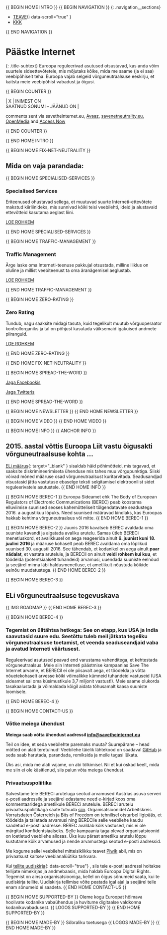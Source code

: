 {{ BEGIN HOME INTRO }}
{{ BEGIN NAVIGATION }}
{: .navigation__sections}
- [TEAVE](#info){: data-scroll="true" }
- [KKK](faq)

{{ END NAVIGATION }}

# Päästke Internet

{: .title-subtext}
Euroopa reguleerivad asutused otsustavad, kas anda võim suurtele sideettevõtetele, mis mõjutaks kõike, mida me saame (ja ei saa) veebipõhiselt teha. Euroopa vajab selgeid võrguneutraalsuse eeskirju, et kaitsta meie veebipõhist vabadust ja õigusi.

{{ BEGIN COUNTER }}

| X | INIMEST ON <br> SAATNUD SÕNUMI – JÄÄNUD ON |

comments sent via savetheinternet.eu, [Avaaz](https://secure.avaaz.org/en/save_the_internet_eu_loc_2016/), [savenetneutrality.eu](https://actionnetwork.org/petitions/save-eu-net-neutrality), [OpenMedia](https://act.openmedia.org/TollBooth/) and [Access Now](https://act.accessnow.org/ea-action/action?ea.client.id=1921&ea.campaign.id=51950)

{{ END COUNTER }}

{{ END HOME INTRO }}

{{ BEGIN HOME FIX-NET-NEUTRALITY }}

## Mida on vaja parandada:

{{ BEGIN HOME SPECIALISED-SERVICES }}

### Specialised Services

Eriteenused ohustavad sellega, et muutuvad suurte Interneti-ettevõtete makstud kiirliinideks, mis sunnivad kõiki teisi veebilehti, ideid ja alustavaid ettevõtteid kasutama aeglast liini.

[LOE ROHKEM](faq/#what-are-specialised-services)

{{ END HOME SPECIALISED-SERVICES }}

{{ BEGIN HOME TRAFFIC-MANAGEMENT }}

### Traffic Management

Ärge laske oma Interneti-teenuse pakkujal otsustada, milline liiklus on oluline ja millist veebiteenust ta oma äranägemisel aeglustab.

[LOE ROHKEM](faq/#what-is-traffic-management)

{{ END HOME TRAFFIC-MANAGEMENT }}

{{ BEGIN HOME ZERO-RATING }}

### Zero Rating

Tundub, nagu saaksite midagi tasuta, kuid tegelikult muutub võrguoperaator kontrollorganiks ja tal on põhjust kasutada väiksemaid igakuised andmete piiranguid.

[LOE ROHKEM](faq/#what-is-zero-rating)

{{ END HOME ZERO-RATING }}

{{ END HOME FIX-NET-NEUTRALITY }}

{{ BEGIN HOME SPREAD-THE-WORD }}

[Jaga Facebookis](http://www.facebook.com/sharer.php?u=https://savetheinternet.eu/et/)

[Jaga Twitteris](https://twitter.com/intent/tweet?text=Help%20save%20the%20internet.%20Tell%20your%20regulator%20to%20safeguard%20net%20neutrality.%20http%3A%2F%2Fwww.savetheinternet.eu%2F%20%23SaveTheInternet)

{{ END HOME SPREAD-THE-WORD }}

{{ BEGIN HOME NEWSLETTER }}
{{ END HOME NEWSLETTER }}

{{ BEGIN HOME VIDEO }}
{{ END HOME VIDEO }}

{{ BEGIN HOME INFO }}
{{ ANCHOR INFO }}
## 2015. aastal võttis Euroopa Liit vastu õigusakti võrguneutraalsuse kohta …

[ELi määrus](http://eur-lex.europa.eu/legal-content/EN/TXT/?uri=CELEX:32015R2120){: target="_blank" } sisaldab häid põhimõtteid, mis tagavad, et saaksite diskrimineerimiseta ühenduse mis tahes muu võrgupunktiga. Siiski võivad mõned määruse osad võrguneutraalsust kuritarvitada. Seadusandjad otsustasid jätta vastutuse ebaselge teksti selgitamisel elektroonilist sidet reguleerivatele asutustele.
{{ END HOME INFO }}


{{ BEGIN HOME BEREC-1 }}
Euroopa Sideamet ehk The Body of European Regulators of Electronic Communications (BEREC) peab koostama elluviimise suunised seoses kahemõtteliselt tõlgendatavate seadustega 2016. a augustikuu lõpuks. Need suunised määravad kindlaks, kas Euroopas hakkab kehtima võrguneutraalsus või mitte.
{{ END HOME BEREC-1 }}

{{ BEGIN HOME BEREC-2 }}
Juunis 2016 kavatseb BEREC avaldada oma suuniste kavandi ja algatada avaliku arutelu. Samas ütleb BERECi menetluskord, et avalikkusel on aega reageerida ainult __6. juunist kuni 18. juulini 2016__ ja määruse kohaselt peab BEREC avaldama oma lõplikud suunised 30. augustil 2016. See tähendab, et kodanikel on aega ainult __paar nädalat__, et vastata arutelule, ja BERECil on ainult __veidi rohkem kui kuu__, et töödelda (potentsiaalselt tuhandeid) arvamusi, uuendada suuniste eelnõud ja seejärel minna läbi haldusmenetluse, et ametlikult nõustuda kõikide eelnõu muudatustega.
{{ END HOME BEREC-2 }}

{{ BEGIN HOME BEREC-3 }}
## ELi võrguneutraalsuse tegevuskava
{{ IMG ROADMAP }}
{{ END HOME BEREC-3 }}

{{ BEGIN HOME BEREC-4 }}
### __Tegemist on ülitähtsa hetkega: See on etapp, kus USA ja India saavutasid suure edu. Seetõttu tuleb meil jätkata tegeliku võrguneutraalsuse toetamist, et veenda seaduseandjaid vaba ja avatud Interneti väärtusest.__

Reguleerivad asutused peavad end varustama vahenditega, et kehtestada võrguneutraalsus. Meie siin Interneti päästmise kampaanias Save The Internet arvame, et BERECil ei ole piisavalt aega, et töödelda ja võtta nõuetekohaselt arvesse kõiki võimalikke kümneid tuhandeid vastuseid (USA sideamet sai oma küsimustikule 3,7 miljonit vastust!). Meie saame olukorda tasakaalustada ja võimaldada kõigil aidata tõhusamalt kaasa suuniste loomisele.

{{ END HOME BEREC-4 }}

{{ BEGIN HOME CONTACT-US }}
### Võtke meiega ühendust

__Meiega saab võtta ühendust aadressil [info@savetheinternet.eu](mailto:info@savetheinternet.eu)__

Teil on idee, et seda veebilehte paremaks muuta? Suurepärane – head mõtted on alati teretulnud! Veebilehe täielik lähtekood on saadaval [GitHub](https://github.com/Netzfreiheit/STI-UI) ja seda saab harutada, parandada, remiksida ja meile tagasi lükata.

Üks asi, mida me alati vajame, on abi tõlkimisel. Nii et kui oskad keelt, mida me siin ei ole käsitlenud, siis palun võta meiega ühendust.

### Privaatsuspoliitika

Salvestame teie BERECi aruteluga seotud arvamused Austrias asuva serveri e-posti aadressile ja seejärel edastame need e-kirjad koos oma kommentaaridega ametlikule BERECi arutelule. BERECi arutelu privaatsuspoliitikaga saate tutvuda [siin](http://berec.europa.eu/eng/document_register/subject_matter/berec_office/download/0/4615-privacy-statement-berec-office-policy-do_0.pdf). Organisatsioonidel Arbeitskreis Vorratsdaten Österreich ja Bits of Freedom on tehnilisel otstarbel ligipääs, et töödelda ja talletada arvamusi ning BERECile selle veebilehe kaudu saadetud e-posti aadresse. BEREC avaldab kõik vastused, mis ei ole märgitud konfidentsiaalseks. Selle kampaania taga olevad organisatsioonid on loetletud veebilehe allosas. Üks kuu pärast ametliku arutelu lõppu kustutame kõik arvamused ja nende arvamustega seotud e-posti aadressid.

Me kogume sellel veebilehel mitteisiklikku teavet [Piwik](https://piwik.org/) abil, mis on privaatsust kaitsev veebianalüütika tarkvara.

Kui [tellite uudiskirja](#subscribe-to-newsletter){: data-scroll="true"} , siis teie e-posti aadressi hoitakse tellijate nimekirjas ja andmebaasis, mida haldab Euroopa Digital Rights. Tegemist on ainsa organisatsiooniga, kellel on õigus sõnumeid saata, kui te uudiskirja tellite. Uudiskirja tellimise võite peatada igal ajal ja seejärel teile enam sõnumeid ei saadeta.
 {{ END HOME CONTACT-US }}

{{ BEGIN HOME SUPPORTED-BY }}
Oleme kogu Euroopat hõlmava hoolivate kodanike vabaühendus ja huvitume digitaalse valdkonna kodanikuvabadusest.
{{ LOGOS SUPPORTED-BY }}
{{ END HOME SUPPORTED-BY }}

{{ BEGIN HOME MADE-BY }}
Sõbraliku toetusega
{{ LOGOS MADE-BY }}
{{ END HOME MADE-BY }}
